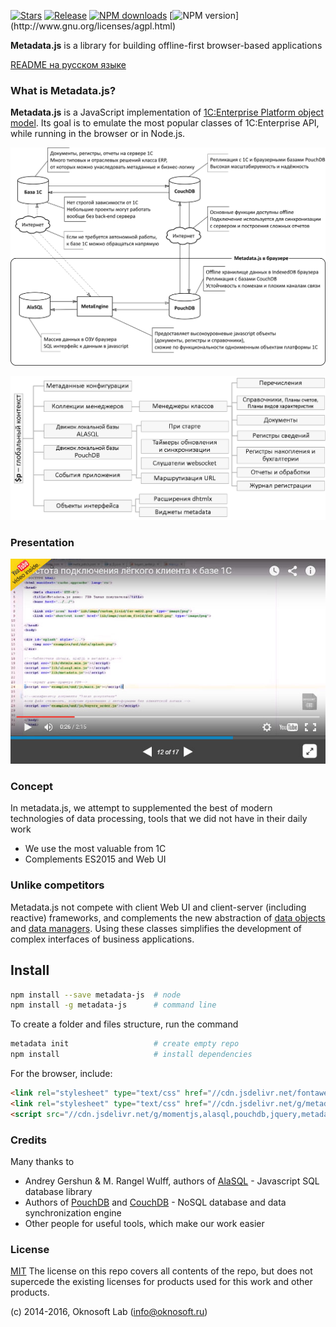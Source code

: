 [![Stars](https://img.shields.io/github/stars/oknosoft/metadata.js.svg?label=Github%20%E2%98%85&a)](https://github.com/oknosoft/metadata.js/stargazers)
[![Release](https://img.shields.io/github/tag/oknosoft/metadata.js.svg?label=Last%20release&a)](https://github.com/oknosoft/metadata.js/releases)
[![NPM downloads](http://img.shields.io/npm/dm/metadata-js.svg?style=flat&label=npm%20downloads)](https://npmjs.org/package/metadata-js?)
[![NPM version](https://img.shields.io/npm/l/metadata-js.svg?)](http://www.gnu.org/licenses/agpl.html)

**Metadata.js** is a library for building offline-first browser-based applications

[README на русском языке](README.md)

### What is Metadata.js?
**Metadata.js** is a JavaScript implementation of [1C:Enterprise Platform object model](http://1c-dn.com/1c_enterprise/platform_architecture_overview/). Its goal is to emulate the most popular classes of 1C:Enterprise API, while running in the browser or in Node.js.

![The structure of the system based on metadata.js](examples/imgs/metadata_infrastructure.png)

![Структура metadata.js в браузере](examples/imgs/metadata_structure.png)

### Presentation
[![Structure metadata.js in a browser](examples/imgs/metadata_slideshare.jpg)](http://www.slideshare.net/ssuser7ad218/metadatajs)

### Concept
In metadata.js, we attempt to supplemented the best of modern technologies of data processing, tools that we did not have in their daily work
- We use the most valuable from 1C
- Complements ES2015 and Web UI

### Unlike competitors
Metadata.js not compete with client Web UI and client-server (including reactive) frameworks, and complements the new abstraction of [data objects](http://www.oknosoft.ru/upzp/apidocs/classes/DataObj.html) and [data managers](http://www.oknosoft.ru/upzp/apidocs/classes/DataManager.html). Using these classes simplifies the development of complex interfaces of business applications.

## Install

```bash
npm install --save metadata-js  # node
npm install -g metadata-js      # command line
```

To create a folder and files structure, run the command
```bash
metadata init                   # create empty repo
npm install                     # install dependencies
```

For the browser, include:
```html
<link rel="stylesheet" type="text/css" href="//cdn.jsdelivr.net/fontawesome/latest/css/font-awesome.min.css">
<link rel="stylesheet" type="text/css" href="//cdn.jsdelivr.net/g/metadata(dhx_terrace.css+metadata.css)">
<script src="//cdn.jsdelivr.net/g/momentjs,alasql,pouchdb,jquery,metadata(dhtmlx.min.js+metadata.min.js)"></script>
```

### Credits
Many thanks to
- Andrey Gershun & M. Rangel Wulff, authors of [AlaSQL](https://github.com/agershun/alasql) - Javascript SQL database library
- Authors of [PouchDB](http://pouchdb.com/) and [CouchDB](http://couchdb.apache.org/) - NoSQL database and data synchronization engine
- Other people for useful tools, which make our work easier

### License
[MIT](LICENSE)
The license on this repo covers all contents of the repo, but does not supercede the existing licenses for products used for this work and other products.

(c) 2014-2016, Oknosoft Lab (info@oknosoft.ru)
